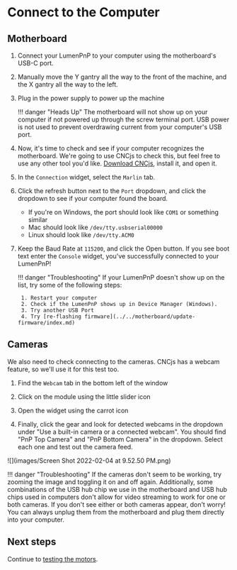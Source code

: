 # Connect to the Computer

## Motherboard

1. Connect your LumenPnP to your computer using the motherboard's USB-C port.

2. Manually move the Y gantry all the way to the front of the machine, and the X gantry all the way to the left.

3. Plug in the power supply to power up the machine

    !!! danger "Heads Up"
        The motherboard will not show up on your computer if not powered up through the screw terminal port. USB power is not used to prevent overdrawing current from your computer's USB port.


1. Now, it's time to check and see if your computer recognizes the motherboard. We're going to use CNCjs to check this, but feel free to use any other tool you'd like. [Download CNCjs](https://github.com/cncjs/cncjs/releases), install it, and open it.

2. In the `Connection` widget, select the `Marlin` tab.

3. Click the refresh button next to the `Port` dropdown, and click the dropdown to see if your computer found the board.
     * If you're on Windows, the port should look like `COM1` or something similar
     * Mac should look like `/dev/tty.usbserial00000`
     * Linux should look like `/dev/tty.ACM0`

4. Keep the Baud Rate at `115200`, and click the Open button. If you see boot text enter the `Console` widget, you've successfully connected to your LumenPnP!

    !!! danger "Troubleshooting"
        If your LumenPnP doesn't show up on the list, try some of the following steps:

        1. Restart your computer
        2. Check if the LumenPnP shows up in Device Manager (Windows).
        3. Try another USB Port
        4. Try [re-flashing firmware](../../motherboard/update-firmware/index.md)

## Cameras
We also need to check connecting to the cameras. CNCjs has a webcam feature, so we'll use it for this test too.

1. Find the `Webcam` tab in the bottom left of the window

2. Click on the module using the little slider icon

3.  Open the widget using the carrot icon

4.  Finally, click the gear and look for detected webcams in the dropdown under "Use a built-in camera or a connected webcam". You should find "PnP Top Camera" and "PnP Bottom Camera" in the dropdown. Select each one and test out the camera feed.

![](images/Screen Shot 2022-02-04 at 9.52.50 PM.png)

!!! danger "Troubleshooting"
          If the cameras don't seem to be working, try zooming the image and toggling it on and off again. Additionally, some combinations of the USB hub chip we use in the motherboard and USB hub chips used in computers don't allow for video streaming to work for one or both cameras. If you don't see either or both cameras appear, don't worry! You can always unplug them from the motherboard and plug them directly into your computer.

## Next steps

Continue to [testing the motors](../motor-check/index.md).
